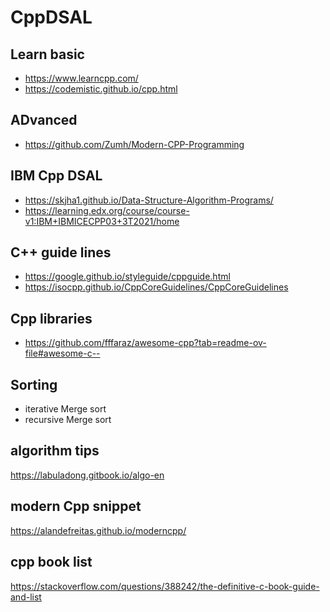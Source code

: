 # CppDSAL
## Learn basic
- https://www.learncpp.com/
- https://codemistic.github.io/cpp.html
## ADvanced
- https://github.com/Zumh/Modern-CPP-Programming
## IBM Cpp DSAL
- https://skjha1.github.io/Data-Structure-Algorithm-Programs/
- https://learning.edx.org/course/course-v1:IBM+IBMICECPP03+3T2021/home
## C++ guide lines
- https://google.github.io/styleguide/cppguide.html
- https://isocpp.github.io/CppCoreGuidelines/CppCoreGuidelines
## Cpp libraries
- https://github.com/fffaraz/awesome-cpp?tab=readme-ov-file#awesome-c--

## Sorting
- iterative Merge sort
- recursive Merge sort

## algorithm tips
https://labuladong.gitbook.io/algo-en

## modern Cpp snippet
https://alandefreitas.github.io/moderncpp/

## cpp book list
https://stackoverflow.com/questions/388242/the-definitive-c-book-guide-and-list
